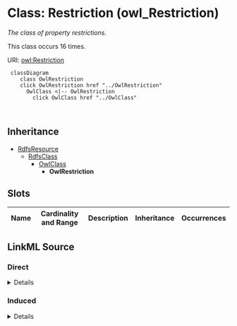 

# Class: Restriction (owl_Restriction)


_The class of property restrictions._






This class occurs 16 times.


URI: [owl:Restriction](http://www.w3.org/2002/07/owl#Restriction)






```mermaid
 classDiagram
    class OwlRestriction
    click OwlRestriction href "../OwlRestriction"
      OwlClass <|-- OwlRestriction
        click OwlClass href "../OwlClass"
      
      
```





## Inheritance
* [RdfsResource](../classes/RdfsResource.md)
    * [RdfsClass](../classes/RdfsClass.md)
        * [OwlClass](../classes/OwlClass.md)
            * **OwlRestriction**



## Slots

| Name | Cardinality and Range | Description | Inheritance | Occurrences |
| ---  | --- | --- | --- | --- |














## LinkML Source

<!-- TODO: investigate https://stackoverflow.com/questions/37606292/how-to-create-tabbed-code-blocks-in-mkdocs-or-sphinx -->

### Direct

<details>

```yaml
name: owl_Restriction
description: The class of property restrictions.
title: Restriction
from_schema: okns:owl-rdf-rdfs
source: http://www.w3.org/2002/07/owl#
is_a: owl_Class
class_uri: owl:Restriction

```
</details>

### Induced

<details>

```yaml
name: owl_Restriction
description: The class of property restrictions.
title: Restriction
from_schema: okns:owl-rdf-rdfs
source: http://www.w3.org/2002/07/owl#
is_a: owl_Class
class_uri: owl:Restriction

```
</details>